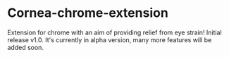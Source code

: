 # Cornea-chrome-extension

Extension for chrome with an aim of providing relief from eye strain!
Initial release v1.0.
It's currently in alpha version, many more features will be added soon.
